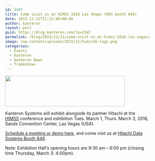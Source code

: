 ```yaml
---
id: 2347
title: Come visit us at HIMSS 2016 Las Vegas (HDS booth 846)
date: 2015-12-21T11:22:06+00:00
author: kanteron
layout: post
guid: https://blog.kanteron.com/?p=2347
permalink: /blog/2015/12/21/come-visit-us-at-himss-2016-las-vegas/
image: /wp-content/uploads/2015/12/himss16-logo.png
categories:
  - Events
  - Kanteron
  - Kanteron News
  - Tradeshows
---
```

<img class="aligncenter" src="https://img3.cdn.himssconference.org/sites/himssconference/files/himss16-logo.png" alt="" width="390" height="100" />

Kanteron Systems will exhibit alongside its partner Hitachi at the <a href="https://www.himssconference.org" target="_blank">HIMSS</a> conference and exhibition Tues. March 1, Thurs. March 3, 2016, Sands Convention Center, Las Vegas (USA).

<a href="https://more-info.hds.com/Fx0Oh00Ae0J001o0000EzH0" target="_blank">Schedule a meeting or demo here</a>, and come visit us at <a href="https://exhibitionfloor.himss.org/himss2016/public/eventmap.aspx?MapID=49&MapItBoothID=167452&MapItBooth=846" target="_blank">Hitachi Data Systems Booth 846</a>.

Note: Exhibition Hall‘s opening hours are 9:30 am – 6:00 pm (closing time Thursday, March 3: 4:00pm).